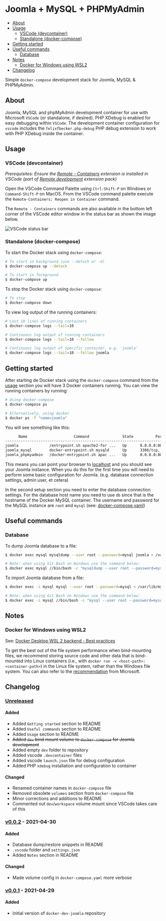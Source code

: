 # Joomla + MySQL + PHPMyAdmin <!-- omit in toc -->

- [About](#about)
- [Usage](#usage)
  - [VSCode (devcontainer)](#vscode-devcontainer)
  - [Standalone (docker-compose)](#standalone-docker-compose)
- [Getting started](#getting-started)
- [Useful commands](#useful-commands)
  - [Database](#database)
- [Notes](#notes)
  - [Docker for Windows using WSL2](#docker-for-windows-using-wsl2)
- [Changelog](#changelog)

Simple `docker-compose` development stack for Joomla, MySQL & PHPMyAdmin.

## About

Joomla, MySQL and phpMyAdmin development container for use with Microsoft `VSCode` (or standalone, if desired). PHP XDebug is enabled for easy debugging within `VSCode`. The development container configuration for `vscode` includes the `felixfbecker.php-debug` PHP debug extension to work with PHP XDebug inside the container.

## Usage

### VSCode (devcontainer)

*Prerequisites: Ensure the [Remote - Containers](https://marketplace.visualstudio.com/items?itemName=ms-vscode-remote.remote-containers) extension is installed in VSCode (part of [Remote development](https://marketplace.visualstudio.com/items?itemName=ms-vscode-remote.vscode-remote-extensionpack) extension pack)*

Open the VSCode Command Palette using `Ctrl-Shift-P` on Windows or `Command-Shift-P` on MacOS. From the VSCode command palette execute the `Remote-Containers: Reopen in Container` command.

The `Remote - Containers` commands are also available in the bottom left corner of the VSCode editor window in the status bar as shown the image below.

![VSCode status bar](https://code.visualstudio.com/assets/docs/remote/wsl-tutorial/remote-status-bar.png)

### Standalone (docker-compose)

To start the Docker stack using `docker-compose`:

```bash
# To start in background (use --detach or -d)
$ docker-compose up --detach 

# To start in foreground
$ docker-compose up
```

To stop the Docker stack using `docker-compose`:

```bash
# To stop
$ docker-compose down
```

To view log output of the running containers:

```bash
# Last 10 lines of running containers
$ docker-compose logs --tail=10

# Continuous log output of running containers
$ docker-compose logs --tail=10 --follow

# Continuous log output of specific container, e.g. 'joomla'
$ docker-compose logs --tail=10 --follow joomla
```

## Getting started

After starting de Docker stack using the `docker-compose` command from the [usage](#usage) section you will have 3 Docker containers running. You can view the running containers by running:

```bash
# Using docker-compose
$ docker-compose ps

# Alternatively, using docker
$ docker ps -f "name=joomla"
```

You will see something like this:

```bash
      Name                     Command               State          Ports
---------------------------------------------------------------------------------
joomla              /entrypoint.sh apache2-for ...   Up      0.0.0.0:80->80/tcp
joomla_mysql        docker-entrypoint.sh mysqld      Up      3306/tcp, 33060/tcp
joomla_phpmyadmin   /docker-entrypoint.sh apac ...   Up      0.0.0.0:8080->80/tcp
```

This means you can point your browser to [localhost](http://localhost:80) and you should see your Joomla instance. When you do this for the first time you will need to perform some basic configuration for Joomla. (e.g. database connection settings, admin user, et cetera)

In the second setup section you need to enter the database connection settings. For the database host name you need to use `db` since that is the hostname of the Docker MySQL container. The username and password for the MySQL instance are `root` and `mysql` (see: [docker-compose.yaml](docker-compose.yaml))

## Useful commands

### Database

To dump Joomla database to a file:

```bash
$ docker exec mysql mysqldump --user root --password=mysql joomla > /var/lib/mysql/joomla.db.sql

# Note: when using Git Bash on Windows use the command below:
$ docker exec mysql //bin/bash -c "mysqldump --user root --password=mysql --databases joomla --add-drop-database > /var/lib/mysql/joomla.db.sql"
```

To import Joomla database from a file:

```bash
$ docker exec -i mysql mysql --user root --password=mysql < /var/lib/mysql/joomla.db.sql

# Note: when using Git Bash on Windows use the command below:
$ docker exec -i mysql //bin/bash -c "mysql --user root --password=mysql < /var/lib/mysql/joomla.db.sql"
```

## Notes

### Docker for Windows using WSL2

See: [Docker Desktop WSL 2 backend - Best practices](https://docs.docker.com/docker-for-windows/wsl/#best-practices)

To get the best out of the file system performance when bind-mounting files, we recommend storing source code and other data that is bind-mounted into Linux containers (i.e., with `docker run -v <host-path>:<container-path>`) in the Linux file system, rather than the Windows file system. You can also refer to the [recommendation](https://docs.microsoft.com/en-us/windows/wsl/compare-versions) from Microsoft.

## Changelog

### [Unreleased] <!-- omit in toc -->

#### Added <!-- omit in toc -->

- Added `Getting started` section to README
- Added `Useful commands` section to README
- Added `Usage` section to README
- ~~Added `dev` bind mount volume to `docker-compose` for Joomla development~~
- Added empty `dev` folder to repository
- Added vscode `.devcontainer` files
- Added vscode `launch.json` file for debug configuration
- Added PHP `xdebug` installation and configuration to container

#### Changed <!-- omit in toc -->

- Renamed container names in `docker-compose` file
- Removed obsolete `volumes` section from `docker-compose` file
- Minor corrections and additions to README
- Commented out `dev`/`workspace` volume mount since VSCode takes care of this

### [v0.0.2] - 2021-04-30 <!-- omit in toc -->

#### Added <!-- omit in toc -->

- Database dump/restore snippets in README
- `.vscode` folder and `settings.json`
- Added `Notes` section in README

#### Changed <!-- omit in toc -->

- Made volume config in `docker-compose.yaml` more verbose

### [v0.0.1] - 2021-04-29 <!-- omit in toc -->

#### Added <!-- omit in toc -->
- Initial version of `docker-dev-joomla` repository

[Unreleased]: https://github.com/QNimbus/docker-dev-joomla/compare/v0.0.2...HEAD
[v0.0.2]: https://github.com/QNimbus/docker-dev-joomla/releases/tag/v0.0.2
[v0.0.1]: https://github.com/QNimbus/docker-dev-joomla/releases/tag/v0.0.1
